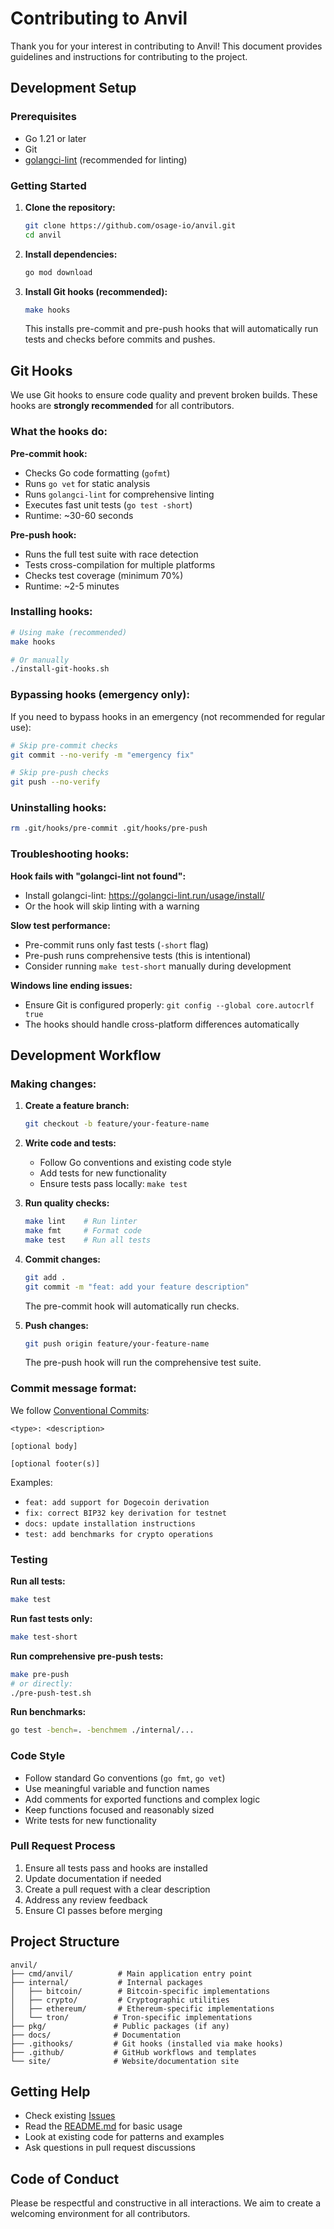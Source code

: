# Contributing to Anvil

Thank you for your interest in contributing to Anvil! This document provides guidelines and instructions for contributing to the project.

## Development Setup

### Prerequisites

- Go 1.21 or later
- Git
- [golangci-lint](https://golangci-lint.run/usage/install/) (recommended for linting)

### Getting Started

1. **Clone the repository:**
   ```bash
   git clone https://github.com/osage-io/anvil.git
   cd anvil
   ```

2. **Install dependencies:**
   ```bash
   go mod download
   ```

3. **Install Git hooks (recommended):**
   ```bash
   make hooks
   ```
   
   This installs pre-commit and pre-push hooks that will automatically run tests and checks before commits and pushes.

## Git Hooks

We use Git hooks to ensure code quality and prevent broken builds. These hooks are **strongly recommended** for all contributors.

### What the hooks do:

**Pre-commit hook:**
- Checks Go code formatting (`gofmt`)
- Runs `go vet` for static analysis
- Runs `golangci-lint` for comprehensive linting
- Executes fast unit tests (`go test -short`)
- Runtime: ~30-60 seconds

**Pre-push hook:**
- Runs the full test suite with race detection
- Tests cross-compilation for multiple platforms
- Checks test coverage (minimum 70%)
- Runtime: ~2-5 minutes

### Installing hooks:

```bash
# Using make (recommended)
make hooks

# Or manually
./install-git-hooks.sh
```

### Bypassing hooks (emergency only):

If you need to bypass hooks in an emergency (not recommended for regular use):

```bash
# Skip pre-commit checks
git commit --no-verify -m "emergency fix"

# Skip pre-push checks  
git push --no-verify
```

### Uninstalling hooks:

```bash
rm .git/hooks/pre-commit .git/hooks/pre-push
```

### Troubleshooting hooks:

**Hook fails with "golangci-lint not found":**
- Install golangci-lint: https://golangci-lint.run/usage/install/
- Or the hook will skip linting with a warning

**Slow test performance:**
- Pre-commit runs only fast tests (`-short` flag)
- Pre-push runs comprehensive tests (this is intentional)
- Consider running `make test-short` manually during development

**Windows line ending issues:**
- Ensure Git is configured properly: `git config --global core.autocrlf true`
- The hooks should handle cross-platform differences automatically

## Development Workflow

### Making changes:

1. **Create a feature branch:**
   ```bash
   git checkout -b feature/your-feature-name
   ```

2. **Write code and tests:**
   - Follow Go conventions and existing code style
   - Add tests for new functionality
   - Ensure tests pass locally: `make test`

3. **Run quality checks:**
   ```bash
   make lint    # Run linter
   make fmt     # Format code
   make test    # Run all tests
   ```

4. **Commit changes:**
   ```bash
   git add .
   git commit -m "feat: add your feature description"
   ```
   
   The pre-commit hook will automatically run checks.

5. **Push changes:**
   ```bash
   git push origin feature/your-feature-name
   ```
   
   The pre-push hook will run the comprehensive test suite.

### Commit message format:

We follow [Conventional Commits](https://www.conventionalcommits.org/):

```
<type>: <description>

[optional body]

[optional footer(s)]
```

Examples:
- `feat: add support for Dogecoin derivation`
- `fix: correct BIP32 key derivation for testnet`
- `docs: update installation instructions`
- `test: add benchmarks for crypto operations`

### Testing

**Run all tests:**
```bash
make test
```

**Run fast tests only:**
```bash
make test-short
```

**Run comprehensive pre-push tests:**
```bash
make pre-push
# or directly:
./pre-push-test.sh
```

**Run benchmarks:**
```bash
go test -bench=. -benchmem ./internal/...
```

### Code Style

- Follow standard Go conventions (`go fmt`, `go vet`)
- Use meaningful variable and function names
- Add comments for exported functions and complex logic
- Keep functions focused and reasonably sized
- Write tests for new functionality

### Pull Request Process

1. Ensure all tests pass and hooks are installed
2. Update documentation if needed
3. Create a pull request with a clear description
4. Address any review feedback
5. Ensure CI passes before merging

## Project Structure

```
anvil/
├── cmd/anvil/          # Main application entry point
├── internal/           # Internal packages
│   ├── bitcoin/        # Bitcoin-specific implementations
│   ├── crypto/         # Cryptographic utilities
│   ├── ethereum/       # Ethereum-specific implementations
│   └── tron/          # Tron-specific implementations
├── pkg/               # Public packages (if any)
├── docs/              # Documentation
├── .githooks/         # Git hooks (installed via make hooks)
├── .github/           # GitHub workflows and templates
└── site/              # Website/documentation site
```

## Getting Help

- Check existing [Issues](https://github.com/osage-io/anvil/issues)
- Read the [README.md](README.md) for basic usage
- Look at existing code for patterns and examples
- Ask questions in pull request discussions

## Code of Conduct

Please be respectful and constructive in all interactions. We aim to create a welcoming environment for all contributors.
